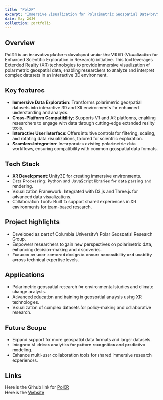 ```yaml
---
title: "PolXR"
excerpt: "Immersive Visualization for Polarimetric Geospatial Data<br/><img src='/images/500x300.png'>"
date: May 2024
collection: portfolio
---
```

Overview
---
PolXR is an innovative platform developed under the VISER (Visualization for Enhanced Scientific Exploration in Research) initiative. This tool leverages Extended Reality (XR) technologies to provide immersive visualization of polarimetric geospatial data, enabling researchers to analyze and interpret complex datasets in an interactive 3D environment.

Key features
---
- **Immersive Data Exploration**: Transforms polarimetric geospatial datasets into interactive 3D and XR environments for enhanced understanding and analysis.
- **Cross-Platform Compatibility**: Supports VR and AR platforms, enabling researchers to engage with data through cutting-edge extended reality tools.
- **Interactive User Interface**: Offers intuitive controls for filtering, scaling, and rotating data visualizations, tailored for scientific exploration.
- **Seamless Integration**: Incorporates existing polarimetric data workflows, ensuring compatibility with common geospatial data formats.

Tech Stack
---
- **XR Development**: Unity3D for creating immersive environments.
- Data Processing: Python and JavaScript libraries for data parsing and rendering.
- Visualization Framework: Integrated with D3.js and Three.js for advanced data visualizations.
- Collaboration Tools: Built to support shared experiences in XR environments for team-based research.

Project highlights
---
- Developed as part of Columbia University’s Polar Geospatial Research Group.
- Empowers researchers to gain new perspectives on polarimetric data, enhancing decision-making and discoveries.
- Focuses on user-centered design to ensure accessibility and usability across technical expertise levels.

Applications
---
- Polarimetric geospatial research for environmental studies and climate change analysis.
- Advanced education and training in geospatial analysis using XR technologies.
- Visualization of complex datasets for policy-making and collaborative research.

Future Scope
---
- Expand support for more geospatial data formats and larger datasets.
- Integrate AI-driven analytics for pattern recognition and predictive modeling.
- Enhance multi-user collaboration tools for shared immersive research experiences.

Links
---
Here is the Github link for [PolXR](https://github.com/ColumbiaCGUI/PolXR) <br/>
Here is the [Website](https://pgg.ldeo.columbia.edu/projects/VISER/pol-XR)


